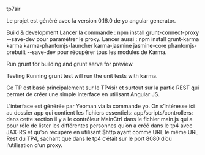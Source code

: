 tp7sir

Le projet est généré avec la version 0.16.0 de yo angular generator.

Build & development
Lancer la commande :
npm install grunt-connect-proxy --save-dev pour paramétrer le proxy.
Lancer aussi :
npm install grunt-karma karma karma-phantomjs-launcher karma-jasmine jasmine-core phantomjs-prebuilt --save-dev pour récupérer tous les modules de Karma.


Run grunt for building and grunt serve for preview.

Testing
Running grunt test will run the unit tests with karma.

Ce TP est basé principalement sur le TP4sir et surtout sur la partie REST qui permet de créer une simple interface en utilisant Angular JS.

L'interface est générée par Yeoman via la commande yo. On s’intéresse ici au dossier app qui contient les fichiers essentiels:
app/scripts/controllers: dans cette section il y a le contrôleur MainCtrl dans le fichier main.js qui a pour rôle de lister les différentes personnes qu’on a créé dans le tp4 avec JAX-RS et qu’on récupère en utilisant $http ayant comme URL le même URL Rest du TP4, sachant que dans le tp4 c’était sur le port 8080 d’où l’utilisation d’un proxy. 

